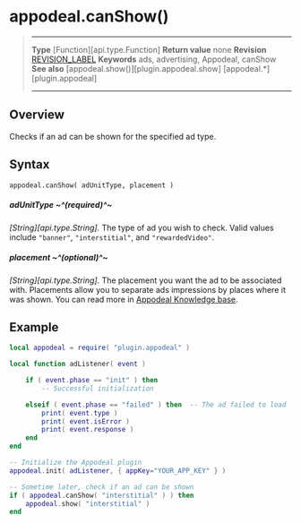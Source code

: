 # appodeal.canShow()

> --------------------- ------------------------------------------------------------------------------------------
> __Type__              [Function][api.type.Function]
> __Return value__      none
> __Revision__          [REVISION_LABEL](REVISION_URL)
> __Keywords__          ads, advertising, Appodeal, canShow
> __See also__          [appodeal.show()][plugin.appodeal.show]
>						[appodeal.*][plugin.appodeal]
> --------------------- ------------------------------------------------------------------------------------------


## Overview

Checks if an ad can be shown for the specified ad type.


## Syntax

	appodeal.canShow( adUnitType, placement )

##### adUnitType ~^(required)^~
_[String][api.type.String]._ The type of ad you wish to check. Valid values include `"banner"`, `"interstitial"`, and `"rewardedVideo"`.

##### placement ~^(optional)^~
_[String][api.type.String]._ The placement you want the ad to be associated with. Placements allow you to separate ads impressions by places where it was shown. You can read more in [Appodeal Knowledge base](http://faq.appodeal.com/placements).


## Example

``````lua
local appodeal = require( "plugin.appodeal" )

local function adListener( event )

	if ( event.phase == "init" ) then  
        -- Successful initialization

	elseif ( event.phase == "failed" ) then  -- The ad failed to load
		print( event.type )
		print( event.isError )
		print( event.response )
	end
end

-- Initialize the Appodeal plugin
appodeal.init( adListener, { appKey="YOUR_APP_KEY" } )

-- Sometime later, check if an ad can be shown
if ( appodeal.canShow( "interstitial" ) ) then
	appodeal.show( "interstitial" )
end
``````
